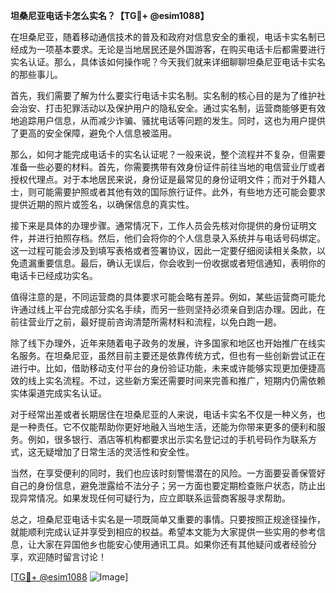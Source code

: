**坦桑尼亚电话卡怎么实名？【TG💪+ @esim1088】**

在坦桑尼亚，随着移动通信技术的普及和政府对信息安全的重视，电话卡实名制已经成为一项基本要求。无论是当地居民还是外国游客，在购买电话卡后都需要进行实名认证。那么，具体该如何操作呢？今天我们就来详细聊聊坦桑尼亚电话卡实名的那些事儿。

首先，我们需要了解为什么要实行电话卡实名制。实名制的核心目的是为了维护社会治安、打击犯罪活动以及保护用户的隐私安全。通过实名制，运营商能够更有效地追踪用户信息，从而减少诈骗、骚扰电话等问题的发生。同时，这也为用户提供了更高的安全保障，避免个人信息被滥用。

那么，如何才能完成电话卡的实名认证呢？一般来说，整个流程并不复杂，但需要准备一些必要的材料。首先，你需要携带有效身份证件前往当地的电信营业厅或者授权代理点。对于本地居民来说，身份证是最常见的身份证明文件；而对于外籍人士，则可能需要护照或者其他有效的国际旅行证件。此外，有些地方还可能会要求提供近期的照片或签名，以确保信息的真实性。

接下来是具体的办理步骤。通常情况下，工作人员会先核对你提供的身份证明文件，并进行拍照存档。然后，他们会将你的个人信息录入系统并与电话号码绑定。这一过程可能会涉及到填写表格或者签署协议，因此一定要仔细阅读相关条款，以免遗漏重要信息。最后，确认无误后，你会收到一份收据或者短信通知，表明你的电话卡已经成功实名。

值得注意的是，不同运营商的具体要求可能会略有差异。例如，某些运营商可能允许通过线上平台完成部分实名手续，而另一些则坚持必须亲自到店办理。因此，在前往营业厅之前，最好提前咨询清楚所需材料和流程，以免白跑一趟。

除了线下办理外，近年来随着电子政务的发展，许多国家和地区也开始推广在线实名服务。在坦桑尼亚，虽然目前主要还是依靠传统方式，但也有一些创新尝试正在进行中。比如，借助移动支付平台的身份验证功能，未来或许能够实现更加便捷高效的线上实名流程。不过，这些新方案还需要时间来完善和推广，短期内仍需依赖实体渠道完成实名认证。

对于经常出差或者长期居住在坦桑尼亚的人来说，电话卡实名不仅是一种义务，也是一种责任。它不仅能帮助你更好地融入当地生活，还能为你带来更多的便利和服务。例如，很多银行、酒店等机构都要求出示实名登记过的手机号码作为联系方式，这无疑增加了日常生活的灵活性和安全性。

当然，在享受便利的同时，我们也应该时刻警惕潜在的风险。一方面要妥善保管好自己的身份信息，避免泄露给不法分子；另一方面也要定期检查账户状态，防止出现异常情况。如果发现任何可疑行为，应立即联系运营商客服寻求帮助。

总之，坦桑尼亚电话卡实名是一项既简单又重要的事情。只要按照正规途径操作，就能顺利完成认证并享受到相应的权益。希望本文能为大家提供一些实用的参考信息，让大家在异国他乡也能安心使用通讯工具。如果你还有其他疑问或者经验分享，欢迎随时留言讨论！

[[TG💪+ @esim1088](https://t.me/s/esim1088) ![Image](https://i.postimg.cc/4NQfJmqS/Snipaste-2025-05-13-00-14-12.png)]